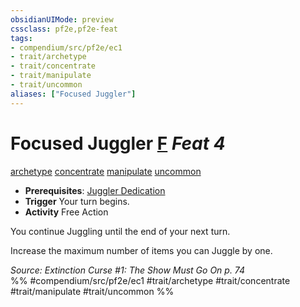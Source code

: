 ```yaml
---
obsidianUIMode: preview
cssclass: pf2e,pf2e-feat
tags:
- compendium/src/pf2e/ec1
- trait/archetype
- trait/concentrate
- trait/manipulate
- trait/uncommon
aliases: ["Focused Juggler"]
---
```

# Focused Juggler  [F](../../rules/core-rulebook/chapter-9-playing-the-game.md#Actions "Free Action") *Feat 4*  
[archetype](../../rules/traits/archetype.md)  [concentrate](../../rules/traits/concentrate.md)  [manipulate](../../rules/traits/manipulate.md)  [uncommon](../../rules/traits/uncommon.md)  

- **Prerequisites**: [Juggler Dedication](juggler-dedication-ec1.md)
- **Trigger** Your turn begins.
- **Activity** Free Action

You continue Juggling until the end of your next turn.

Increase the maximum number of items you can Juggle by one.

*Source: Extinction Curse #1: The Show Must Go On p. 74*  
%% #compendium/src/pf2e/ec1 #trait/archetype #trait/concentrate #trait/manipulate #trait/uncommon %%